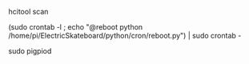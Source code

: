 hcitool scan

(sudo crontab -l ; echo "@reboot python /home/pi/ElectricSkateboard/python/cron/reboot.py") | sudo crontab -

sudo pigpiod
